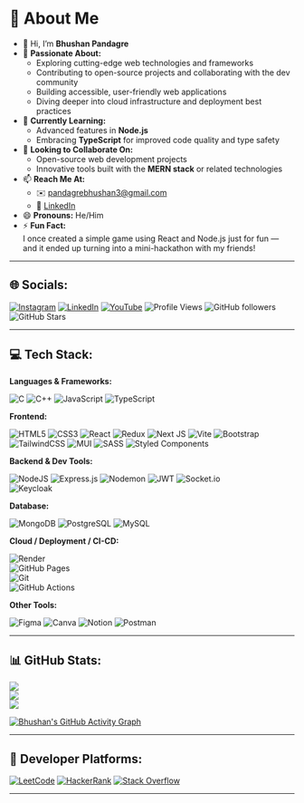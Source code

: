 # 💫 About Me

- 👋 Hi, I’m **Bhushan Pandagre**  
- 👀 **Passionate About:**  
  - Exploring cutting-edge web technologies and frameworks  
  - Contributing to open-source projects and collaborating with the dev community  
  - Building accessible, user-friendly web applications  
  - Diving deeper into cloud infrastructure and deployment best practices  
- 🌱 **Currently Learning:**  
  - Advanced features in **Node.js**  
  - Embracing **TypeScript** for improved code quality and type safety  
- 🤝 **Looking to Collaborate On:**  
  - Open-source web development projects  
  - Innovative tools built with the **MERN stack** or related technologies  
- 📫 **Reach Me At:**  
  - ✉️ [pandagrebhushan3@gmail.com](mailto:pandagrebhushan3@gmail.com)  
  - 🔗 [LinkedIn](https://www.linkedin.com/in/bhushan-pandagre)  
- 😄 **Pronouns:** He/Him  
- ⚡ **Fun Fact:**  
  I once created a simple game using React and Node.js just for fun — and it ended up turning into a mini-hackathon with my friends!

---

## 🌐 Socials:

[![Instagram](https://img.shields.io/badge/Instagram-%23E4405F.svg?logo=Instagram&logoColor=white)](https://instagram.com/bhushanpandagre) 
[![LinkedIn](https://img.shields.io/badge/LinkedIn-%230077B5.svg?logo=linkedin&logoColor=white)](https://linkedin.com/in/bhushan-pandagre) 
[![YouTube](https://img.shields.io/badge/YouTube-%23FF0000.svg?logo=YouTube&logoColor=white)](https://youtube.com/@Osmfood143) 
![Profile Views](https://komarev.com/ghpvc/?username=BhushanPandagre&label=Profile%20views&color=0e75b6&style=flat)
![GitHub followers](https://img.shields.io/github/followers/BhushanPandagre?label=Followers&style=social)
![GitHub Stars](https://img.shields.io/github/stars/BhushanPandagre?style=social)

---

## 💻 Tech Stack:

**Languages & Frameworks:**

![C](https://img.shields.io/badge/c-%2300599C.svg?style=for-the-badge&logo=c&logoColor=white) 
![C++](https://img.shields.io/badge/c++-%2300599C.svg?style=for-the-badge&logo=c%2B%2B&logoColor=white) 
![JavaScript](https://img.shields.io/badge/javascript-%23323330.svg?style=for-the-badge&logo=javascript&logoColor=%23F7DF1E) 
![TypeScript](https://img.shields.io/badge/TypeScript-%23007acc.svg?style=for-the-badge&logo=typescript&logoColor=white)

**Frontend:**

![HTML5](https://img.shields.io/badge/html5-%23E34F26.svg?style=for-the-badge&logo=html5&logoColor=white) 
![CSS3](https://img.shields.io/badge/css3-%231572B6.svg?style=for-the-badge&logo=css3&logoColor=white) 
![React](https://img.shields.io/badge/react-%2320232a.svg?style=for-the-badge&logo=react&logoColor=%2361DAFB) 
![Redux](https://img.shields.io/badge/redux-%23593d88.svg?style=for-the-badge&logo=redux&logoColor=white) 
![Next JS](https://img.shields.io/badge/Next.js-000000?style=for-the-badge&logo=next.js&logoColor=white) 
![Vite](https://img.shields.io/badge/vite-%23646CFF.svg?style=for-the-badge&logo=vite&logoColor=white) 
![Bootstrap](https://img.shields.io/badge/bootstrap-%238511FA.svg?style=for-the-badge&logo=bootstrap&logoColor=white) 
![TailwindCSS](https://img.shields.io/badge/tailwindcss-%2338B2AC.svg?style=for-the-badge&logo=tailwind-css&logoColor=white) 
![MUI](https://img.shields.io/badge/MUI-%230081CB.svg?style=for-the-badge&logo=mui&logoColor=white) 
![SASS](https://img.shields.io/badge/SASS-hotpink.svg?style=for-the-badge&logo=SASS&logoColor=white) 
![Styled Components](https://img.shields.io/badge/styled--components-DB7093?style=for-the-badge&logo=styled-components&logoColor=white) 

**Backend & Dev Tools:**

![NodeJS](https://img.shields.io/badge/node.js-6DA55F?style=for-the-badge&logo=node.js&logoColor=white) 
![Express.js](https://img.shields.io/badge/express.js-%23404d59.svg?style=for-the-badge&logo=express&logoColor=%2361DAFB) 
![Nodemon](https://img.shields.io/badge/NODEMON-%23323330.svg?style=for-the-badge&logo=nodemon&logoColor=%BBDEAD) 
![JWT](https://img.shields.io/badge/JWT-black?style=for-the-badge&logo=JSON%20web%20tokens) 
![Socket.io](https://img.shields.io/badge/Socket.io-black?style=for-the-badge&logo=socket.io&badgeColor=010101)  
![Keycloak](https://img.shields.io/badge/keycloak-%23005187.svg?style=for-the-badge&logo=keycloak&logoColor=white)

**Database:**

![MongoDB](https://img.shields.io/badge/MongoDB-%234ea94b.svg?style=for-the-badge&logo=mongodb&logoColor=white) 
![PostgreSQL](https://img.shields.io/badge/postgresql-%23336791.svg?style=for-the-badge&logo=postgresql&logoColor=white) 
![MySQL](https://img.shields.io/badge/mysql-4479A1.svg?style=for-the-badge&logo=mysql&logoColor=white)

**Cloud / Deployment / CI-CD:**

![Render](https://img.shields.io/badge/Render-%46E3B7.svg?style=for-the-badge&logo=render&logoColor=white)  
![GitHub Pages](https://img.shields.io/badge/github%20pages-121013?style=for-the-badge&logo=github&logoColor=white)  
![Git](https://img.shields.io/badge/git-%23F05033.svg?style=for-the-badge&logo=git&logoColor=white)  
![GitHub Actions](https://img.shields.io/badge/github%20actions-%232671E5.svg?style=for-the-badge&logo=githubactions&logoColor=white)

**Other Tools:**

![Figma](https://img.shields.io/badge/figma-%23F24E1E.svg?style=for-the-badge&logo=figma&logoColor=white) 
![Canva](https://img.shields.io/badge/Canva-%2300C4CC.svg?style=for-the-badge&logo=Canva&logoColor=white) 
![Notion](https://img.shields.io/badge/Notion-%23000000.svg?style=for-the-badge&logo=notion&logoColor=white) 
![Postman](https://img.shields.io/badge/Postman-FF6C37?style=for-the-badge&logo=postman&logoColor=white)

---

## 📊 GitHub Stats:

![](https://github-readme-stats.vercel.app/api?username=BhushanPandagre&theme=radical&hide_border=false&include_all_commits=false&count_private=false)  
![](https://github-readme-streak-stats.herokuapp.com/?user=BhushanPandagre&theme=radical&hide_border=false)  
![](https://github-readme-stats.vercel.app/api/top-langs/?username=BhushanPandagre&theme=radical&hide_border=false&include_all_commits=false&count_private=false&layout=compact)  

[![Bhushan's GitHub Activity Graph](https://github-readme-activity-graph.vercel.app/graph?username=BhushanPandagre&theme=radical)](https://github.com/Ashutosh00710/github-readme-activity-graph)

---

## 🔗 Developer Platforms:

[![LeetCode](https://img.shields.io/badge/LeetCode-%23FFA116.svg?style=for-the-badge&logo=leetcode&logoColor=white)](https://leetcode.com/) 
[![HackerRank](https://img.shields.io/badge/-HackerRank-2EC866?style=for-the-badge&logo=HackerRank&logoColor=white)](https://www.hackerrank.com/) 
[![Stack Overflow](https://img.shields.io/badge/StackOverflow-%23FE7A16.svg?style=for-the-badge&logo=stack-overflow&logoColor=white)](https://stackoverflow.com/)

---

<!-- Proudly created with GPRM ( https://gprm.itsvg.in ) -->
